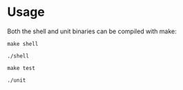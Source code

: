 # Usage #

Both the shell and unit binaries can be compiled with make:

`make shell`

`./shell`

`make test`

`./unit`
